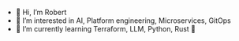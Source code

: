 - 👋 Hi, I’m Robert
- 👀 I’m interested in AI, Platform engineering, Microservices, GitOps
- 🌱 I’m currently learning Terraform, LLM, Python, Rust 📖


